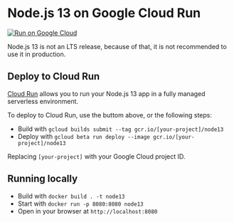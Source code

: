 # Node.js 13 on Google Cloud Run

[![Run on Google Cloud](https://deploy.cloud.run/button.svg)](https://deploy.cloud.run)

Node.js 13 is not an LTS release, because of that, it is not recommended to use it in production.

## Deploy to Cloud Run

[Cloud Run](https://cloud.run) allows you to run your Node.js 13 app in a fully managed serverless environment.

To deploy to Cloud Run, use the buttom above, or the following steps:

* Build with `gcloud builds submit --tag gcr.io/[your-project]/node13`
* Deploy with `gcloud beta run deploy --image gcr.io/[your-project]/node13`

Replacing `[your-project]` with your Google Cloud project ID.

## Running locally

* Build with `docker build . -t node13`
* Start with `docker run -p 8080:8080 node13`
* Open in your browser at `http://localhost:8080`